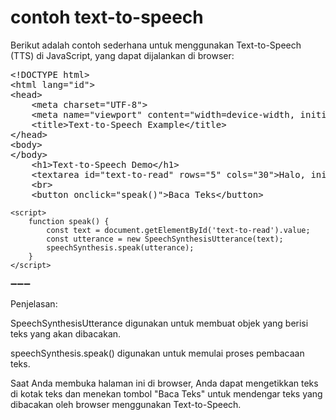 <h1>contoh text-to-speech </h1>
Berikut adalah contoh sederhana untuk menggunakan Text-to-Speech (TTS) di JavaScript, yang dapat dijalankan di browser:

<pre>
&lt;!DOCTYPE html&gt;
&lt;html lang="id"&gt;
&lt;head&gt;
    &lt;meta charset="UTF-8"&gt;
    &lt;meta name="viewport" content="width=device-width, initial-scale=1.0"&gt;
    &lt;title&gt;Text-to-Speech Example&lt;/title&gt;
&lt;/head&gt;
&lt;body&gt;
&lt;/body&gt;
    &lt;h1&gt;Text-to-Speech Demo&lt;/h1&gt;
    &lt;textarea id="text-to-read" rows="5" cols="30"&gt;Halo, ini adalah contoh penggunaan text to speech di JavaScript.&lt;/textarea&gt;
    &lt;br&gt;
    &lt;button onclick="speak()"&gt;Baca Teks&lt;/button&gt;
</pre>
    <script>
        function speak() {
            const text = document.getElementById('text-to-read').value;
            const utterance = new SpeechSynthesisUtterance(text);
            speechSynthesis.speak(utterance);
        }
    </script>
</body>
</html>

➖➖➖

Penjelasan:

SpeechSynthesisUtterance digunakan untuk membuat objek yang berisi teks yang akan dibacakan.

speechSynthesis.speak() digunakan untuk memulai proses pembacaan teks.


Saat Anda membuka halaman ini di browser, Anda dapat mengetikkan teks di kotak teks dan menekan tombol "Baca Teks" untuk mendengar teks yang dibacakan oleh browser menggunakan Text-to-Speech.

